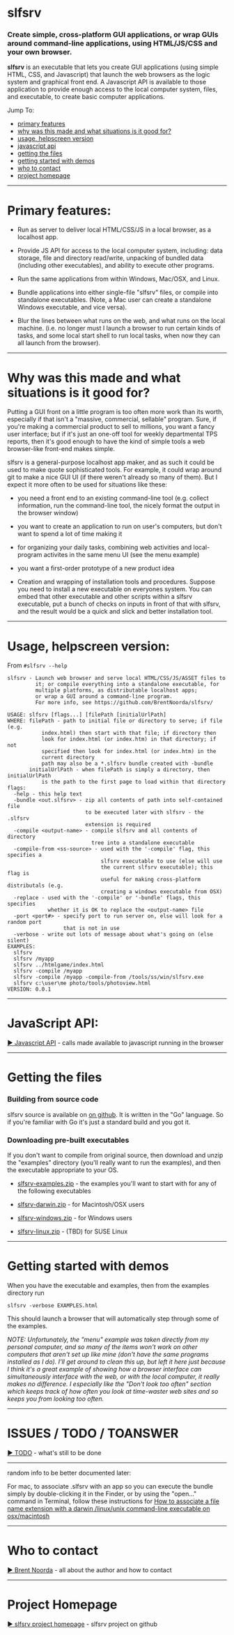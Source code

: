 slfsrv
============

### Create simple, cross-platform GUI applications, or wrap GUIs around command-line applications, using HTML/JS/CSS and your own browser.

__slfsrv__ is an executable that lets you create GUI applications (using simple HTML, CSS, and
Javascript) that launch the web browsers as the logic system and graphical front end. A Javascript API is
available to those application to provide enough access to the local computer system, files, and
executable, to create basic computer applications.

Jump To:

* [primary features](#primary-features)
* [why was this made and what situations is it good for?](#who-for)
* [usage, helpscreen version](#usage-helpscreen)
* [javascript api](#jsapi)
* [getting the files](#getting-files)
* [getting started with demos](#getting-started)
* [who to contact](#todo)
* [project homepage](#home)

------------------------------------------------------------------------------
<a name="primary-features"></a>
# Primary features:

* Run as server to deliver local HTML/CSS/JS in a local browser, as a localhost app.

* Provide JS API for access to the local computer system, including: data storage, file
and directory read/write, unpacking of bundled data (including other executables), and
ability to execute other programs.

* Run the same applications from within Windows, Mac/OSX, and Linux.

* Bundle applications into either single-file "slfsrv" files, or compile into
standalone executables. (Note, a Mac user can create a standalone Windows executable,
and vice versa).

* Blur the lines between what runs on the web, and what runs on the local machine. (i.e.
no longer must I launch a browser to run certain kinds of tasks, and some local start shell
to run local tasks, when now they can all launch from the browser).

------------------------------------------------------------------------------
<a name="who-for"></a>
# Why was this made and what situations is it good for?

Putting a GUI front on a little program is too often more work than its worth, especially
if that isn't a "massive, commercial, sellable" program. Sure, if you're making a commercial product
to sell to millions, you want a fancy user interface; but if it's just an one-off tool
for weekly departmental TPS reports, then it's good enough to have the kind of simple
tools a web browser-like front-end makes simple.

slfsrv is a general-purpose localhost app maker, and as such it could be used to make quote
sophisticated tools. For example, it could wrap around git to make a nice GUI UI (if there
weren't already so many of them). But I expect it more often to be used for situations
like these:

* you need a front end to an existing command-line tool (e.g. collect information, run
the command-line tool, the nicely format the output in the browser window)

* you want to create an application to run on user's computers, but don't want to spend
a lot of time making it

* for organizing your daily tasks, combining web activities and local-program activites
in the same menu UI (see the menu example)

* you want a first-order prototype of a new product idea

* Creation and wrapping of installation tools and procedures. Suppose you need to install a new executable
on everyones system. You can embed that other executable and other scripts within a slfsrv executable, put a bunch of
checks on inputs in front of that with slfsrv, and the result would be a quick and slick and better
installation tool.

------------------------------------------------------------------------------
<a name="usage-helpscreen"></a>
# Usage, helpscreen version:

From `#slfsrv --help`

    slfsrv - Launch web browser and serve local HTML/CSS/JS/ASSET files to
             it; or compile everything into a standalone executable, for
             multiple platforms, as distributable localhost apps;
             or wrap a GUI around a command-line program.
             For more info, see https://github.com/BrentNoorda/slfsrv/

    USAGE: slfsrv [flags...] [filePath [initialUrlPath]
    WHERE: filePath - path to initial file or directory to serve; if file (e.g.
               index.html) then start with that file; if directory then
               look for index.html (or index.htm) in that directory; if not
               specified then look for index.html (or index.htm) in the
               current directory
               path may also be a *.slfsrv bundle created with -bundle
           initialUrlPath - when filePath is simply a directory, then initialUrlPath
               is the path to the first page to load within that directory
    flags:
      -help - this help text
      -bundle <out.slfsrv> - zip all contents of path into self-contained file
                             to be executed later with slfsrv - the .slfsrv
                             extension is required
      -compile <output-name> - compile slfsrv and all contents of directory
                               tree into a standalone executable
      -compile-from <ss-source> - used with the '-compile' flag, this specifies a
                                  slfsrv executable to use (else will use
                                  the current slfsrv executable); this flag is
                                  useful for making cross-platform distributals (e.g.
                                  creating a windows executable from OSX)
      -replace - used with the '-compile' or '-bundle' flags, this specifies
                 whether it is OK to replace the <output-name> file
      -port <port#> - specify port to run server on, else will look for a random port
                      that is not in use
      -verbose - write out lots of message about what's going on (else silent)
    EXAMPLES:
      slfsrv
      slfsrv /myapp
      slfsrv ../htmlgame/index.html
      slfsrv -compile /myapp
      slfsrv -compile /myapp -compile-from /tools/ss/win/slfsrv.exe
      slfsrv c:\user\me photo/tools/photoview.html
    VERSION: 0.0.1

------------------------------------------------------------------------------
<a name="jsapi"></a>
# JavaScript API:

[&#x25BA; Javascript API](docs/JSAPI.md) - calls made available to javascript running in the browser

------------------------------------------------------------------------------
<a name="getting-files"></a>
# Getting the files

### Building from source code

slfsrv source is available on [on github](https://github.com/BrentNoorda/slfsrv). It is written
in the "Go" language. So if you're familiar with Go it's just a standard build and you got it.

### Downloading pre-built executables

If you don't want to compile from original source, then download and unzip the "examples"
directory (you'll really want to run the examples), and then the executable appropriate to
your OS.

* [slfsrv-examples.zip](https://dl.dropboxusercontent.com/u/41075/slfsrv-downloads/slfsrv-examples.zip) - the examples you'll want
to start with for any of the following executables

* [slfsrv-darwin.zip](https://dl.dropboxusercontent.com/u/41075/slfsrv-downloads/slfsrv-darwin.zip) - for Macintosh/OSX users

* [slfsrv-windows.zip](https://dl.dropboxusercontent.com/u/41075/slfsrv-downloads/slfsrv-windows.zip) - for Windows users

* [slfsrv-linux.zip](https://dl.dropboxusercontent.com/u/41075/slfsrv-downloads/slfsrv-linux.zip) - (TBD) for SUSE Linux

------------------------------------------------------------------------------
<a name="getting-started"></a>
# Getting started with demos

When you have the executable and examples, then from the examples directory run

    slfsrv -verbose EXAMPLES.html

This should launch a browser that will automatically step through some of the examples.

*NOTE: Unfortunately, the "menu" example was taken directly from my personal computer, and so many
of the items won't work on other computers that aren't set up like mine (don't have the same
programs installed as I do). I'll get around to clean this up, but left it here just because I
think it's a great example of showing how a browser interface can simultaneously interface with the
web, or with the local computer, it really makes no difference. I especially like the "Don't
look too often" section which keeps track of how often you look at time-waster web sites and
so keeps you from looking too often.*

------------------------------------------------------------------------------
<a name="todo"></a>
# ISSUES / TODO / TOANSWER

[&#x25BA; TODO](docs/TODO.md) - what's still to be done

---------------------------------------------------------------------

random info to be better documented later:

For mac, to associate .slfsrv with an app so you can execute the bundle simply by double-clicking it
in the Finder, or by using the "open..." command in Terminal, follow these instructions for
[How to associate a file name extension with a darwin /linux/unix command-line executable on osx/macintosh](http://unlessimwrong.blogspot.com/2014/07/how-to-associate-file-name-extension.html)

------------------------------------------------------------------------------
<a name="contact"></a>
# Who to contact

[&#x25BA; Brent Noorda](http://www.brent-noorda.com/) - all about the author and how to contact

------------------------------------------------------------------------------
<a name="home"></a>
# Project Homepage

[&#x25BA; slfsrv project homepage](https://github.com/BrentNoorda/slfsrv) - slfsrv project on github

